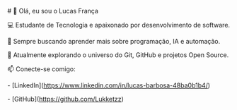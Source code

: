 \# 👋 Olá, eu sou o Lucas França



💻 Estudante de Tecnologia e apaixonado por desenvolvimento de software.  

🚀 Sempre buscando aprender mais sobre programação, IA e automação.  

🌱 Atualmente explorando o universo do Git, GitHub e projetos Open Source.  



📫 Conecte-se comigo:

\- \[LinkedIn](https://www.linkedin.com/in/lucas-barbosa-48ba0b1b4/)

\- \[GitHub](https://github.com/Lukketzz)



